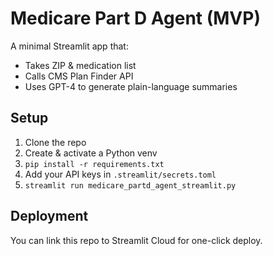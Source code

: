 # Medicare Part D Agent (MVP)

A minimal Streamlit app that:
- Takes ZIP & medication list
- Calls CMS Plan Finder API
- Uses GPT-4 to generate plain-language summaries

## Setup

1. Clone the repo  
2. Create & activate a Python venv  
3. `pip install -r requirements.txt`  
4. Add your API keys in `.streamlit/secrets.toml`  
5. `streamlit run medicare_partd_agent_streamlit.py`

## Deployment

You can link this repo to Streamlit Cloud for one-click deploy.
